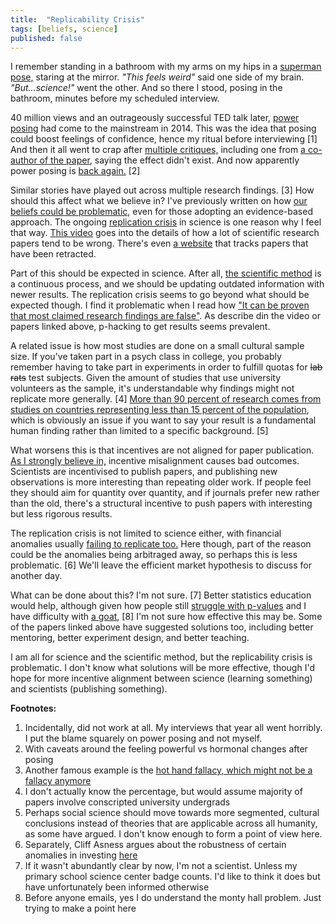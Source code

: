 ```yaml
---
title:  "Replicability Crisis"
tags: [beliefs, science]
published: false
---
```


I remember standing in a bathroom with my arms on my hips in a [superman pose,](https://www.vcstar.com/story/sports/golf/2016/03/22/golf-tip-of-the-week-superman-pose-can-help-your-game-soar/88710408/ "image link") staring at the mirror. *"This feels weird"* said one side of my brain. *"But...science!"* went the other. And so there I stood, posing in the bathroom, minutes before my scheduled interview.

40 million views and an outrageously successful TED talk later, [power posing](https://www.ted.com/talks/amy_cuddy_your_body_language_shapes_who_you_are?language=en "ted talk") had come to the mainstream in 2014. This was the idea that posing could boost feelings of confidence, hence my ritual before interviewing \[1\] And then it all went to crap after [multiple critiques,](https://www.ted.com/pages/amy-cuddy-s-your-body-language-may-shape-who-you-are-criticisms-updates "criticism") including one from [a co-author of the paper](https://faculty.haas.berkeley.edu/dana_carney/pdf_my%20position%20on%20power%20poses.pdf "carney on power posing"), saying the effect didn't exist. And now apparently power posing is [back again.](https://www.forbes.com/sites/kimelsesser/2018/04/03/power-posing-is-back-amy-cuddy-successfully-refutes-criticism/#4e6292a83b8e "power posing is back?") \[2\]

Similar stories have played out across multiple research findings. \[3\] How should this affect what we believe in? I've previously written on how [our beliefs could be problematic](https://www.leonlinsx.com/tell-me-why/ "tell me why"), even for those adopting an evidence-based approach. The ongoing [replication crisis](https://www.nature.com/news/1-500-scientists-lift-the-lid-on-reproducibility-1.19970 "reproducibility") in science is one reason why I feel that way. [This video](https://www.youtube.com/watch?v=42QuXLucH3Q "veritasium youtube") goes into the details of how a lot of scientific research papers tend to be wrong. There's even [a website](https://retractionwatch.com/ "retraction watch") that tracks papers that have been retracted.

Part of this should be expected in science. After all, [the scientific method](https://en.wikipedia.org/wiki/Scientific_method "wiki") is a continuous process, and we should be updating outdated information with newer results. The replication crisis seems to go beyond what should be expected though. I find it problematic when I read how ["It can be proven that most claimed research findings are false"](http://robotics.cs.tamu.edu/RSS2015NegativeResults/pmed.0020124.pdf "why most findings are false"). As describe din the video or papers linked above, p-hacking to get results seems prevalent.

A related issue is how most studies are done on a small cultural sample size. If you've taken part in a psych class in college, you probably remember having to take part in experiments in order to fulfill quotas for ~~lab rats~~ test subjects. Given the amount of studies that use university volunteers as the sample, it's understandable why findings might not replicate more generally. \[4\] [More than 90 percent of research comes from studies on countries representing less than 15 percent of the population](https://www.sapiens.org/culture/weird-cultures-human-nature/ "weird cultures"), which is obviously an issue if you want to say your result is a fundamental human finding rather than limited to a specific background. \[5\]

What worsens this is that incentives are not aligned for paper publication. [As I strongly believe in,](https://www.leonlinsx.com/about-me/ "about me") incentive misalignment causes bad outcomes. Scientists are incentivised to publish papers, and publishing new observations is more interesting than repeating older work. If people feel they should aim for quantity over quantity, and if journals prefer new rather than the old, there's a structural incentive to push papers with interesting but less rigorous results.

The replication crisis is not limited to science either, with financial anomalies usually [failing to replicate too.](https://papers.ssrn.com/sol3/papers.cfm?abstract_id=2961979 "replicating anomalies") Here though, part of the reason could be the anomalies being arbitraged away, so perhaps this is less problematic. \[6\] We'll leave the efficient market hypothesis to discuss for another day.

What can be done about this? I'm not sure. \[7\] Better statistics education would help, although given how people still [struggle with p-values](https://fivethirtyeight.com/features/not-even-scientists-can-easily-explain-p-values/? "p values are hard") and I have difficulty with [a goat](https://betterexplained.com/articles/understanding-the-monty-hall-problem/ "monty hall"), \[8\] I'm not sure how effective this may be. Some of the papers linked above have suggested solutions too, including better mentoring, better experiment design, and better teaching. 

I am all for science and the scientific method, but the replicability crisis is problematic. I don't know what solutions will be more effective, though I'd hope for more incentive alignment between science (learning something) and scientists (publishing something). 

**Footnotes:**
1. Incidentally, did not work at all. My interviews that year all went horribly. I put the blame squarely on power posing and not myself.
2. With caveats around the feeling powerful vs hormonal changes after posing
3. Another famous example is the [hot hand fallacy, which might not be a fallacy anymore](http://theconversation.com/momentum-isnt-magic-vindicating-the-hot-hand-with-the-mathematics-of-streaks-74786 "hot hand")
4. I don't actually know the percentage, but would assume majority of papers involve conscripted university undergrads
5. Perhaps social science should move towards more segmented, cultural conclusions instead of theories that are applicable across all humanity, as some have argued. I don't know enough to form a point of view here.
6. Separately, Cliff Asness argues about the robustness of certain anomalies in investing [here](https://www.aqr.com/Insights/Research/Journal-Article/Fact-Fiction-and-Momentum-Investing "fact and fiction")
7. If it wasn't abundantly clear by now, I'm not a scientist. Unless my primary school science center badge counts. I'd like to think it does but have unfortunately been informed otherwise
8. Before anyone emails, yes I do understand the monty hall problem. Just trying to make a point here
